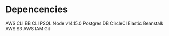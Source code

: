 # Depencencies

AWS CLI
EB CLI
PSQL
Node v14.15.0
Postgres DB
CircleCI
Elastic Beanstalk
AWS S3
AWS IAM
Git
